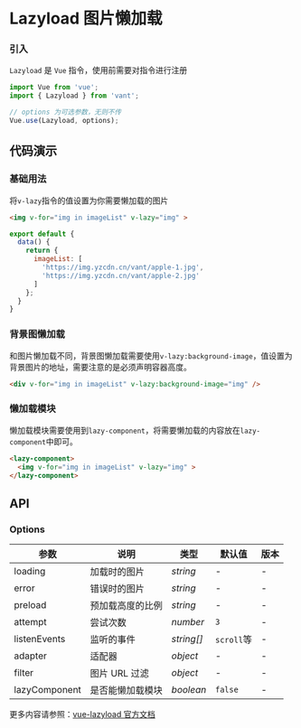 # Lazyload 图片懒加载

### 引入

`Lazyload` 是 `Vue` 指令，使用前需要对指令进行注册

```js
import Vue from 'vue';
import { Lazyload } from 'vant';

// options 为可选参数，无则不传
Vue.use(Lazyload, options);
```

## 代码演示

### 基础用法

将`v-lazy`指令的值设置为你需要懒加载的图片

```html
<img v-for="img in imageList" v-lazy="img" >
```

```javascript
export default {
  data() {
    return {
      imageList: [
        'https://img.yzcdn.cn/vant/apple-1.jpg',
        'https://img.yzcdn.cn/vant/apple-2.jpg'
      ]
    };
  }
}
```

### 背景图懒加载

和图片懒加载不同，背景图懒加载需要使用`v-lazy:background-image`，值设置为背景图片的地址，需要注意的是必须声明容器高度。

```html
<div v-for="img in imageList" v-lazy:background-image="img" />
```

### 懒加载模块

懒加载模块需要使用到`lazy-component`，将需要懒加载的内容放在`lazy-component`中即可。

```html
<lazy-component>
  <img v-for="img in imageList" v-lazy="img" >
</lazy-component>
```

## API

### Options

| 参数 | 说明 | 类型 | 默认值 | 版本 |
|------|------|------|------|------|
| loading | 加载时的图片 | *string* | - | - |
| error | 错误时的图片 | *string* | - | - |
| preload | 预加载高度的比例 | *string* | - | - |
| attempt | 尝试次数 | *number* | `3` | - |
| listenEvents | 监听的事件 | *string[]* | `scroll`等 | - |
| adapter | 适配器 | *object* | - | - |
| filter | 图片 URL 过滤 | *object* | - | - |
| lazyComponent | 是否能懒加载模块 | *boolean* | `false` | - |

更多内容请参照：[vue-lazyload 官方文档](https://github.com/hilongjw/vue-lazyload)
